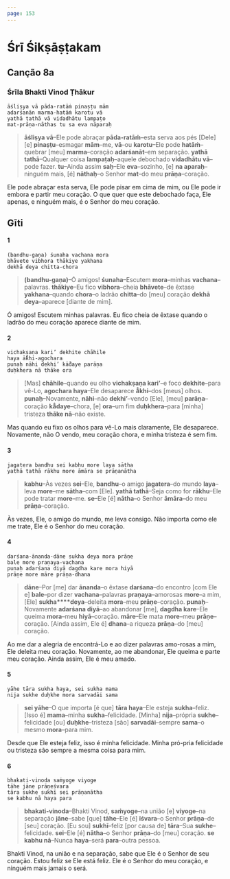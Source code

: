 ```yaml
---
page: 153
---
```


# Śrī Śikṣāṣṭakam

## Canção 8a

### Śrīla Bhakti Vinod Ṭhākur

    āśliṣya vā pāda-ratāṁ pinaṣṭu mām
    adarśanān marma-hatāṁ karotu vā
    yathā tathā vā vidadhātu lampaṭo
    mat-prāṇa-nāthas tu sa eva nāparaḥ

> **āśliṣya vā**–Ele pode abraçar **pāda-ratāṁ**–esta serva aos pés [Dele] [e] **pinaṣṭu**–esmagar **mām**–me, **vā**–ou **karotu**–Ele pode **hatāṁ**–quebrar [meu] **marma**–coração **adarśanāt**–em separação. **yathā tathā**–Qualquer coisa **lampaṭaḥ**–aquele debochado **vidadhātu vā**–pode fazer. **tu**–Ainda assim **saḥ**–Ele **eva**–sozinho, [e] **na aparaḥ**–ninguém mais, [é] **nāthaḥ**–o Senhor **mat**–do meu **prāṇa**–coração.

Ele pode abraçar esta serva, Ele pode pisar em cima de mim, ou Ele pode ir embora e partir meu coração. O que quer que este debochado faça, Ele apenas, e ninguém mais, é o Senhor do meu coração.

## Gīti

#### 1

    (bandhu-gaṇa) śunaha vachana mora
    bhāvete vibhora thākiye yakhana
    dekhā deya chitta-chora

> **(bandhu-gaṇa)**–Ó amigos! **śunaha**–Escutem **mora**–minhas **vachana**–palavras. **thākiye**–Eu fico **vibhora**–cheia **bhāvete**–de êxtase **yakhana**–quando **chora**–o ladrão **chitta**–do [meu] coração **dekhā deya**–aparece [diante de mim].

Ó amigos! Escutem minhas palavras. Eu fico cheia de êxtase quando o ladrão do meu coração aparece diante de mim.

#### 2

    vichakṣaṇa kari’ dekhite chāhile
    haya ā̐khi-agochara
    punaḥ nāhi dekhi’ kā̐daye parāṇa
    duḥkhera nā thāke ora

> [Mas] **chāhile**–quando eu olho **vichakṣaṇa kari’**–e foco **dekhite**–para vê-Lo, **agochara haya**–Ele desaparece **ā̐khi**–dos [meus] olhos. **punaḥ**–Novamente, **nāhi**–não **dekhi’**–vendo [Ele], [meu] **parāṇa**–coração **kā̐daye**–chora, [e] **ora**–um fim **duḥkhera**–para [minha] tristeza **thāke nā**–não existe.

Mas quando eu fixo os olhos para vê-Lo mais claramente, Ele desaparece. Novamente, não O vendo, meu coração chora, e minha tristeza é sem fim.

#### 3

    jagatera bandhu sei kabhu more laya sātha
    yathā tathā rākhu more āmāra se prāṇanātha

> **kabhu**–Às vezes **sei**–Ele, **bandhu**–o amigo **jagatera**–do mundo **laya**–leva **more**–me **sātha**–com [Ele]. **yathā tathā**–Seja como for **rākhu**–Ele pode tratar **more**–me. **se**–Ele [é] **nātha**–o Senhor **āmāra**–do meu **prāṇa**–coração.

Às vezes, Ele, o amigo do mundo, me leva consigo. Não importa como ele me trate, Ele é o Senhor do meu coração.

#### 4

    darśana-ānanda-dāne sukha deya mora prāṇe
    bale more praṇaya-vachana
    punaḥ adarśana diyā dagdha kare mora hiyā
    prāṇe more māre prāṇa-dhana

> **dāne**–Por [me] dar **ānanda**–o êxtase **darśana**–do encontro [com Ele e] **bale**–por dizer **vachana**–palavras **praṇaya**–amorosas **more**–a mim, [Ele] **sukha****deya**–deleita **mora**–meu **prāṇe**–coração. **punaḥ**–Novamente **adarśana diyā**–ao abandonar [me], **dagdha kare**–Ele queima **mora**–meu **hiyā**–coração. **māre**–Ele mata **more**–meu **prāṇe**–coração. [Ainda assim, Ele é] **dhana**–a riqueza **prāṇa**–do [meu] coração.

Ao me dar a alegria de encontrá-Lo e ao dizer palavras amo-rosas a mim, Ele deleita meu coração. Novamente, ao me abandonar, Ele queima e parte meu coração. Ainda assim, Ele é meu amado.

#### 5

    yāhe tāra sukha haya, sei sukha mama
    nija sukhe duḥkhe mora sarvadāi sama

> **sei yāhe**–O que importa [é que] **tāra haya**–Ele esteja **sukha**–feliz. [Isso é] **mama**–minha **sukha**–felicidade. [Minha] **nija**–própria **sukhe**–felicidade [ou] **duḥkhe**–tristeza [são] **sarvadāi**–sempre **sama**–o mesmo **mora**–para mim.

Desde que Ele esteja feliz, isso é minha felicidade. Minha pró-pria felicidade ou tristeza são sempre a mesma coisa para mim.

#### 6

    bhakati-vinoda saṁyoge viyoge
    tāhe jāne prāṇeśvara
    tāra sukhe sukhī sei prāṇanātha
    se kabhu nā haya para

> **bhakati-vinoda**–Bhakti Vinod, **saṁyoge**–na união [e] **viyoge**–na separação **jāne**–sabe [que] **tāhe**–Ele [é] **īśvara**–o Senhor **prāṇa**–de [seu] coração. [Eu sou] **sukhī**–feliz [por causa de] **tāra**–Sua **sukhe**–felicidade. **sei**–Ele [é] **nātha**–o Senhor **prāṇa**–do [meu] coração. **se kabhu nā**–Nunca **haya**–será **para**–outra pessoa.

Bhakti Vinod, na união e na separação, sabe que Ele é o Senhor de seu coração. Estou feliz se Ele está feliz. Ele é o Senhor do meu coração, e ninguém mais jamais o será.

